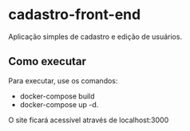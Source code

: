 # cadastro-front-end

Aplicação simples de cadastro e edição de usuários.

## Como executar

Para executar, use os comandos: 
* docker-compose build 
* docker-compose up -d.

O site ficará acessível através de localhost:3000